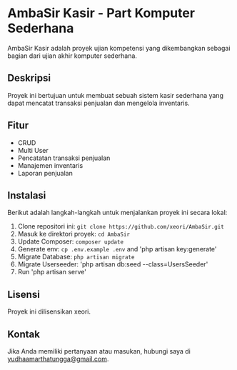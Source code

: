# AmbaSir Kasir - Part Komputer Sederhana

AmbaSir Kasir adalah proyek ujian kompetensi yang dikembangkan sebagai bagian dari ujian akhir komputer sederhana.

## Deskripsi

Proyek ini bertujuan untuk membuat sebuah sistem kasir sederhana yang dapat mencatat transaksi penjualan dan mengelola inventaris.

## Fitur
- CRUD
- Multi User
- Pencatatan transaksi penjualan
- Manajemen inventaris
- Laporan penjualan

## Instalasi

Berikut adalah langkah-langkah untuk menjalankan proyek ini secara lokal:

1. Clone repositori ini: `git clone https://github.com/xeori/AmbaSir.git`
2. Masuk ke direktori proyek: `cd AmbaSir`
3. Update Composer: `composer update`
4. Generate env: `cp .env.example .env` and 'php artisan key:generate'
4. Migrate Database: `php artisan migrate`
5. Migrate Userseeder: 'php artisan db:seed --class=UsersSeeder'
6. Run 'php artisan serve'

## Lisensi

Proyek ini dilisensikan xeori.

## Kontak

Jika Anda memiliki pertanyaan atau masukan, hubungi saya di yudhaamarthatungga@gmail.com.

